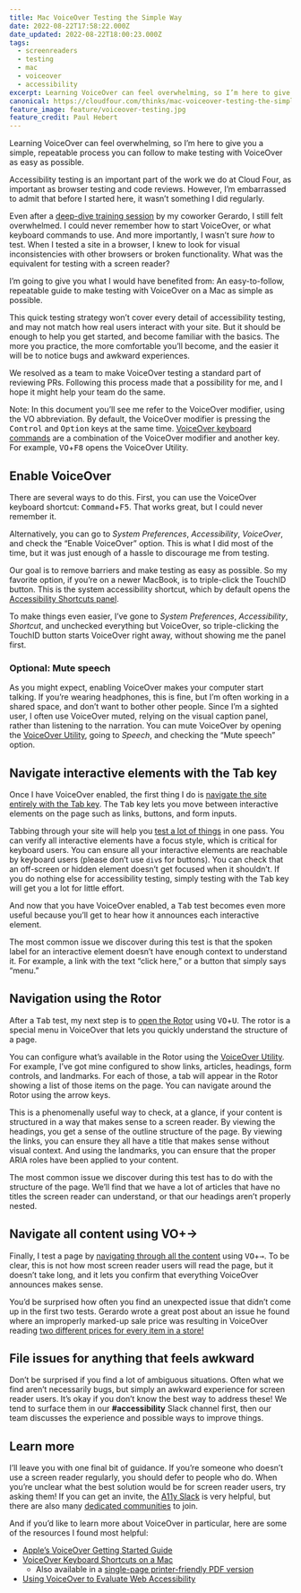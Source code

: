 ```yaml
---
title: Mac VoiceOver Testing the Simple Way
date: 2022-08-22T17:58:22.000Z
date_updated: 2022-08-22T18:00:23.000Z
tags:
  - screenreaders
  - testing
  - mac
  - voiceover
  - accessibility
excerpt: Learning VoiceOver can feel overwhelming, so I’m here to give you a simple, repeatable process you can follow to make testing with VoiceOver as easy as possible.
canonical: https://cloudfour.com/thinks/mac-voiceover-testing-the-simple-way/
feature_image: feature/voiceover-testing.jpg
feature_credit: Paul Hebert
---
```


<div class="intro">

Learning VoiceOver can feel overwhelming, so I’m here to give you a simple, repeatable process you can follow to make testing with VoiceOver as easy as possible.

</div>

Accessibility testing is an important part of the work we do at Cloud Four, as important as browser testing and code reviews. However, I’m embarrassed to admit that before I started here, it wasn’t something I did regularly.

Even after a [deep-dive training session](https://cloudfour.com/thinks/finding-empathy-learning-accessibility-together/) by my coworker Gerardo, I still felt overwhelmed. I could never remember how to start VoiceOver, or what keyboard commands to use. And more importantly, I wasn’t sure _how_ to test. When I tested a site in a browser, I knew to look for visual inconsistencies with other browsers or broken functionality. What was the equivalent for testing with a screen reader?

I’m going to give you what I would have benefited from: An easy-to-follow, repeatable guide to make testing with VoiceOver on a Mac as simple as possible.

This quick testing strategy won’t cover every detail of accessibility testing, and may not match how real users interact with your site. But it should be enough to help you get started, and become familiar with the basics. The more you practice, the more comfortable you’ll become, and the easier it will be to notice bugs and awkward experiences.

We resolved as a team to make VoiceOver testing a standard part of reviewing PRs. Following this process made that a possibility for me, and I hope it might help your team do the same.

<div class="aside">

Note: In this document you’ll see me refer to the VoiceOver modifier, using the VO abbreviation. By default, the VoiceOver modifier is pressing the <kbd>Control</kbd> and <kbd>Option</kbd> keys at the same time. [VoiceOver keyboard commands](https://support.apple.com/guide/voiceover-guide/navigation-commands-cpvokys04/8/web/10.13) are a combination of the VoiceOver modifier and another key. For example, <kbd>VO</kbd>+<kbd>F8</kbd> opens the VoiceOver Utility.

</div>

## Enable VoiceOver

There are several ways to do this. First, you can use the VoiceOver keyboard shortcut: <kbd>Command</kbd>+<kbd>F5</kbd>. That works great, but I could never remember it.

Alternatively, you can go to _System Preferences_, _Accessibility_, _VoiceOver_, and check the “Enable VoiceOver” option. This is what I did most of the time, but it was just enough of a hassle to discourage me from testing.

Our goal is to remove barriers and make testing as easy as possible. So my favorite option, if you’re on a newer MacBook, is to triple-click the TouchID button. This is the system accessibility shortcut, which by default opens the [Accessibility Shortcuts panel](https://support.apple.com/en-us/HT202562).

To make things even easier, I’ve gone to _System Preferences_, _Accessibility_, _Shortcut_, and unchecked everything but VoiceOver, so triple-clicking the TouchID button starts VoiceOver right away, without showing me the panel first.

### Optional: Mute speech

As you might expect, enabling VoiceOver makes your computer start talking. If you’re wearing headphones, this is fine, but I’m often working in a shared space, and don’t want to bother other people. Since I’m a sighted user, I often use VoiceOver muted, relying on the visual caption panel, rather than listening to the narration. You can mute VoiceOver by opening the [VoiceOver Utility](https://support.apple.com/guide/voiceover-guide/use-voiceover-utility-vo28017/8/web/10.13), going to _Speech_, and checking the “Mute speech” option.

## Navigate interactive elements with the Tab key

Once I have VoiceOver enabled, the first thing I do is [navigate the site entirely with the Tab key](https://support.apple.com/guide/voiceover-guide/navigate-using-the-tab-key-vo2753/8/web/10.13). The <kbd>Tab</kbd> key lets you move between interactive elements on the page such as links, buttons, and form inputs.

Tabbing through your site will help you [test a lot of things](https://www.matuzo.at/blog/testing-with-tab/) in one pass. You can verify all interactive elements have a focus style, which is critical for keyboard users. You can ensure all your interactive elements are reachable by keyboard users (please don’t use `div`s for buttons). You can check that an off-screen or hidden element doesn’t get focused when it shouldn’t. If you do nothing else for accessibility testing, simply testing with the <kbd>Tab</kbd> key will get you a lot for little effort.

And now that you have VoiceOver enabled, a <kbd>Tab</kbd> test becomes even more useful because you’ll get to hear how it announces each interactive element.

The most common issue we discover during this test is that the spoken label for an interactive element doesn’t have enough context to understand it. For example, a link with the text “click here,” or a button that simply says “menu.”

## Navigation using the Rotor

After a <kbd>Tab</kbd> test, my next step is to [open the Rotor](https://support.apple.com/guide/voiceover-guide/navigate-using-the-rotor-mchlp2719/8/web/10.13) using <kbd>VO</kbd>+<kbd>U</kbd>. The rotor is a special menu in VoiceOver that lets you quickly understand the structure of a page.

You can configure what’s available in the Rotor using the [VoiceOver Utility](https://support.apple.com/guide/voiceover-guide/use-voiceover-utility-vo28017/8/web/10.13). For example, I’ve got mine configured to show links, articles, headings, form controls, and landmarks. For each of those, a tab will appear in the Rotor showing a list of those items on the page. You can navigate around the Rotor using the arrow keys.

This is a phenomenally useful way to check, at a glance, if your content is structured in a way that makes sense to a screen reader. By viewing the headings, you get a sense of the outline structure of the page. By viewing the links, you can ensure they all have a title that makes sense without visual context. And using the landmarks, you can ensure that the proper ARIA roles have been applied to your content.

The most common issue we discover during this test has to do with the structure of the page. We’ll find that we have a lot of articles that have no titles the screen reader can understand, or that our headings aren’t properly nested.

## Navigate all content using VO+→

Finally, I test a page by [navigating through all the content](https://support.apple.com/guide/voiceover-guide/by-dom-or-group-mode-vo2711/8/web/10.13#apdb9c85455de204) using <kbd>VO</kbd>+<kbd>→</kbd>. To be clear, this is not how most screen reader users will read the page, but it doesn’t take long, and it lets you confirm that everything VoiceOver announces makes sense.

You’d be surprised how often you find an unexpected issue that didn’t come up in the first two tests. Gerardo wrote a great post about an issue he found where an improperly marked-up sale price was resulting in VoiceOver reading [two different prices for every item in a store!](https://cloudfour.com/thinks/the-price-is-which/)

## File issues for anything that feels awkward

Don’t be surprised if you find a lot of ambiguous situations. Often what we find aren’t necessarily bugs, but simply an awkward experience for screen reader users. It’s okay if you don’t know the best way to address these! We tend to surface them in our **#accessibility** Slack channel first, then our team discusses the experience and possible ways to improve things.

## Learn more

I’ll leave you with one final bit of guidance. If you’re someone who doesn’t use a screen reader regularly, you should defer to people who do. When you’re unclear what the best solution would be for screen reader users, try asking them! If you can get an invite, the [A11y Slack](https://www.tpgi.com/anybody-can-be-an-a11y-slacker/) is very helpful, but there are also many [dedicated communities](https://www.a11yproject.com/resources/#community-help) to join.

And if you’d like to learn more about VoiceOver in particular, here are some of the resources I found most helpful:

- [Apple’s VoiceOver Getting Started Guide](https://support.apple.com/guide/voiceover-guide/welcome/web)
- [VoiceOver Keyboard Shortcuts on a Mac](https://dequeuniversity.com/screenreaders/voiceover-keyboard-shortcuts)
  - Also available in a [single-page printer-friendly PDF version](https://media.dequeuniversity.com/en/courses/generic/testing-screen-readers/2.0/docs/voiceover-macos-guide.pdf)
- [Using VoiceOver to Evaluate Web Accessibility](https://webaim.org/articles/voiceover/)
